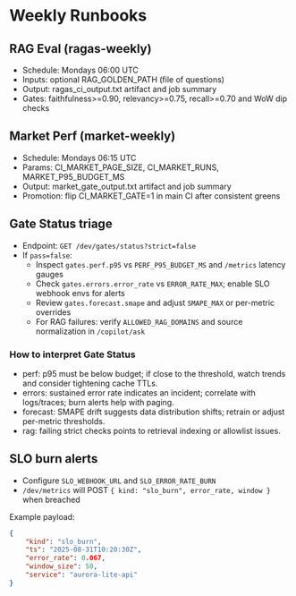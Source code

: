 # Weekly Runbooks

## RAG Eval (ragas-weekly)
- Schedule: Mondays 06:00 UTC
- Inputs: optional RAG_GOLDEN_PATH (file of questions)
- Output: ragas_ci_output.txt artifact and job summary
- Gates: faithfulness>=0.90, relevancy>=0.75, recall>=0.70 and WoW dip checks

## Market Perf (market-weekly)
- Schedule: Mondays 06:15 UTC
- Params: CI_MARKET_PAGE_SIZE, CI_MARKET_RUNS, MARKET_P95_BUDGET_MS
- Output: market_gate_output.txt artifact and job summary
- Promotion: flip CI_MARKET_GATE=1 in main CI after consistent greens

## Gate Status triage
- Endpoint: `GET /dev/gates/status?strict=false`
- If `pass=false`:
	- Inspect `gates.perf.p95` vs `PERF_P95_BUDGET_MS` and `/metrics` latency gauges
	- Check `gates.errors.error_rate` vs `ERROR_RATE_MAX`; enable SLO webhook envs for alerts
	- Review `gates.forecast.smape` and adjust `SMAPE_MAX` or per-metric overrides
	- For RAG failures: verify `ALLOWED_RAG_DOMAINS` and source normalization in `/copilot/ask`

### How to interpret Gate Status
- perf: p95 must be below budget; if close to the threshold, watch trends and consider tightening cache TTLs.
- errors: sustained error rate indicates an incident; correlate with logs/traces; burn alerts help with paging.
- forecast: SMAPE drift suggests data distribution shifts; retrain or adjust per-metric thresholds.
- rag: failing strict checks points to retrieval indexing or allowlist issues.

## SLO burn alerts
- Configure `SLO_WEBHOOK_URL` and `SLO_ERROR_RATE_BURN`
- `/dev/metrics` will POST `{ kind: "slo_burn", error_rate, window }` when breached

Example payload:

```json
{
	"kind": "slo_burn",
	"ts": "2025-08-31T10:20:30Z",
	"error_rate": 0.067,
	"window_size": 50,
	"service": "aurora-lite-api"
}
```
